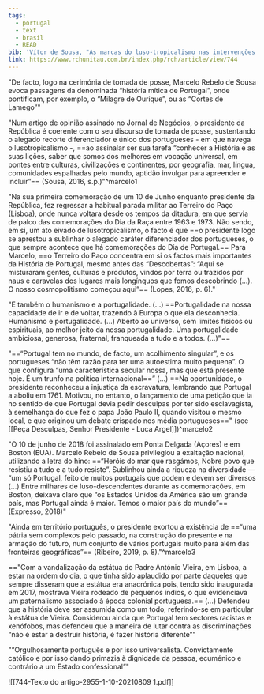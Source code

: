 ```yaml
---
tags:
  - portugal
  - text
  - brasil
  - READ
bib: 'Vítor de Sousa, "As marcas do luso-tropicalismo nas intervenções do Presidente da República português (2016-2021)," Revista Ciências Humanas 14, no. 2 (2021): 10–24, https://doi.org/10.32813/2179-1120.2121.v14.n2.a744.'
link: https://www.rchunitau.com.br/index.php/rch/article/view/744
---
```

"De facto, logo na cerimónia de tomada de posse, Marcelo Rebelo de Sousa evoca passagens da denominada “história mítica de Portugal”, onde pontificam, por exemplo, o “Milagre de Ourique”, ou as “Cortes de Lamego”"

"Num artigo de opinião assinado no Jornal de Negócios, o presidente da República é coerente com o seu discurso de tomada de posse, sustentando o alegado recorte diferenciador e único dos portugueses - em que navega o lusotropicalismo -, ==ao assinalar ser sua tarefa “conhecer a História e as suas lições, saber que somos dos melhores em vocação universal, em pontes entre culturas, civilizações e continentes, por geografia, mar, língua, comunidades espalhadas pelo mundo, aptidão invulgar para apreender e incluir”== (Sousa, 2016, s.p.)"^marcelo1

"Na sua primeira comemoração de um 10 de Junho enquanto presidente da República, fez regressar a habitual parada militar ao Terreiro do Paço (Lisboa), onde nunca voltara desde os tempos da ditadura, em que servia de palco das comemorações do Dia da Raça entre 1963 e 1973. Não sendo, em si, um ato eivado de lusotropicalismo, o facto é que ==o presidente logo se aprestou a sublinhar o alegado caráter diferenciador dos portugueses, o que sempre acontece que há comemorações do Dia de Portugal.== Para Marcelo, ==o Terreiro do Paço concentra em si os factos mais importantes da História de Portugal, mesmo antes das “Descobertas”: “Aqui se misturaram gentes, culturas e produtos, vindos por terra ou trazidos por naus e caravelas dos lugares mais longínquos que fomos descobrindo (...). O nosso cosmopolitismo começou aqui”== (Lopes, 2016, p. 6)."

"E também o humanismo e a portugalidade. (…) ==Portugalidade na nossa capacidade de ir e de voltar, trazendo à Europa o que ela desconhecia. Humanismo e portugalidade. (...) Aberto ao universo, sem limites físicos ou espirituais, ao melhor jeito da nossa portugalidade. Uma portugalidade ambiciosa, generosa, fraternal, franqueada a tudo e a todos. (...)"==

"==“Portugal tem no mundo, de facto, um acolhimento singular”, e os portugueses “não têm razão para ter uma autoestima muito pequena”. O que configura “uma característica secular nossa, mas que está presente hoje. É um trunfo na política internacional==” (...) ==Na oportunidade, o presidente reconheceu a injustiça da escravatura, lembrando que Portugal a aboliu em 1761. Motivou, no entanto, o lançamento de uma petição que ia no sentido de que Portugal devia pedir desculpas por ter sido esclavagista, à semelhança do que fez o papa João Paulo II, quando visitou o mesmo local, e que originou um debate crispado nos média portugueses==" (see [[Peça Desculpas, Senhor Presidente - Luca Argel]])^marcelo2

"O 10 de junho de 2018 foi assinalado em Ponta Delgada (Açores) e em Boston (EUA). Marcelo Rebelo de Sousa privilegiou a exaltação nacional, utilizando a letra do hino: ==“Heróis do mar que rasgámos, Nobre povo que resistiu a tudo e a tudo resiste”. Sublinhou ainda a riqueza na diversidade — “um só Portugal, feito de muitos portugais que podem e devem ser diversos (...) Entre milhares de luso-descendentes durante as comemorações, em Boston, deixava claro que “os Estados Unidos da América são um grande país, mas Portugal ainda é maior. Temos o maior país do mundo”== (Expresso, 2018)"

"Ainda em território português, o presidente exortou a existência de ==“uma pátria sem complexos pelo passado, na construção do presente e na armação do futuro, num conjunto de vários portugais muito para além das fronteiras geográficas”== (Ribeiro, 2019, p. 8)."^marcelo3

=="Com a vandalização da estátua do Padre António Vieira, em Lisboa, a estar na ordem do dia, o que tinha sido aplaudido por parte daqueles que sempre disseram que a estátua era anacrónica pois, tendo sido inaugurada em 2017, mostrava Vieira rodeado de pequenos índios, o que evidenciava um paternalismo associado à época colonial portuguesa.== (...) Defendeu que a história deve ser assumida como um todo, referindo-se em particular à estátua de Vieira. Considerou ainda que Portugal tem sectores racistas e xenófobos, mas defendeu que a maneira de lutar contra as discriminações “não é estar a destruir história, é fazer história diferente”"

"“Orgulhosamente português e por isso universalista. Convictamente católico e por isso dando primazia à dignidade da pessoa, ecuménico e contrário a um Estado confessional”"

![[744-Texto do artigo-2955-1-10-20210809 1.pdf]]
